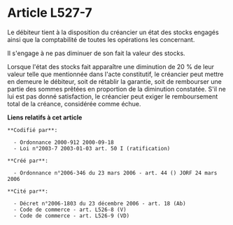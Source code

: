 # Article L527-7

Le débiteur tient à la disposition du créancier un état des stocks engagés ainsi que la comptabilité de toutes les opérations
les concernant.

Il s'engage à ne pas diminuer de son fait la valeur des stocks.

Lorsque l'état des stocks fait apparaître une diminution de 20 % de leur valeur telle que mentionnée dans l'acte constitutif,
le créancier peut mettre en demeure le débiteur, soit de rétablir la garantie, soit de rembourser une partie des sommes
prêtées en proportion de la diminution constatée. S'il ne lui est pas donné satisfaction, le créancier peut exiger le
remboursement total de la créance, considérée comme échue.

**Liens relatifs à cet article**

	**Codifié par**:

	  - Ordonnance 2000-912 2000-09-18
	  - Loi n°2003-7 2003-01-03 art. 50 I (ratification)

	**Créé par**:

	  - Ordonnance n°2006-346 du 23 mars 2006 - art. 44 () JORF 24 mars 2006

	**Cité par**:

	  - Décret n°2006-1803 du 23 décembre 2006 - art. 18 (Ab)
	  - Code de commerce - art. L526-8 (V)
	  - Code de commerce - art. L526-9 (VD)
